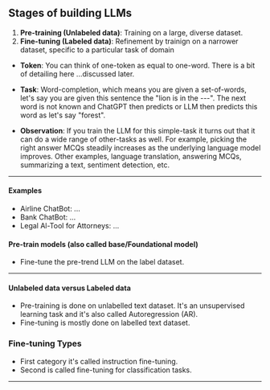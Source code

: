 ## Stages of building LLMs
1. __Pre-training (Unlabeled data)__: Training on a large, diverse dataset. 
2. __Fine-tuning (Labeled data)__: Refinement by trainign on a narrower dataset, specific to a particular task of domain

* __Token__: You can think of one-token as equal to one-word. There is a bit of detailing here ...discussed later.

* __Task__: Word-completion, which means you are given a set-of-words, let's say you are given this sentence the "lion is in the ---". The next word is not known and ChatGPT then predicts or LLM then predicts this word as let's say "forest".

* __Observation__: If you train the LLM for this simple-task it turns out that it can do a wide range of other-tasks as well. For example, picking the right answer MCQs steadily increases as the underlying language model improves. Other examples, language translation, answering MCQs, summarizing a text, sentiment detection, etc. 

***

#### Examples
* Airline ChatBot: ...
* Bank ChatBot: ...
* Legal Al-Tool for Attorneys: ...

#### Pre-train models (also called base/Foundational model)
* Fine-tune the pre-trend LLM on the label dataset.

***

#### Unlabeled data versus Labeled data
* Pre-training is done on unlabelled text dataset. It's an unsupervised learning task and it's also called Autoregression (AR).
* Fine-tuning is mostly done on labelled text dataset. 

### Fine-tuning Types
* First category it's called instruction fine-tuning.
* Second is called fine-tuning for classification tasks.

***

